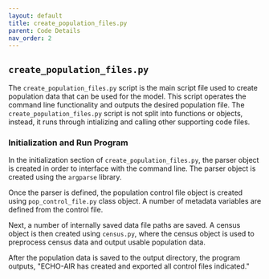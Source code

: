 ```yaml
---
layout: default
title: create_population_files.py
parent: Code Details
nav_order: 2
---
```


## `create_population_files.py`
The `create_population_files.py` script is the main script file used to create population data that can be used for the model. This script operates the command line functionality and outputs the desired population file. The `create_population_files.py` script is not split into functions or objects, instead, it runs through intializing and calling other supporting code files.

### Initialization and Run Program
In the initialization section of `create_population_files.py`, the parser object is created in order to interface with the command line. The parser object is created using the `argparse` library. 

Once the parser is defined, the population control file object is created using `pop_control_file.py` class object. A number of metadata variables are defined from the control file. 

Next, a number of internally saved data file paths are saved. A census object is then created using `census.py`, where the census object is used to preprocess census data and output usable population data. 

After the population data is saved to the output directory, the program outputs, "ECHO-AIR has created and exported all control files indicated."
